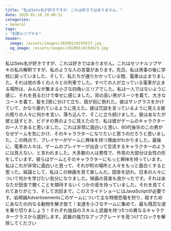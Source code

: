 ```yaml
---
title: "私はSets名が好きですが、これは好きではありません。"
date: 2020-01-10 19:40:11
categories:
- General
tags:
- "刹那ルツブヤキ"
header:
  image: /assets/images/20200110193623.jpg
  og_image: /assets/images/20200110193623.jpg
---
```


私はSets名が好きですが、これは好きではありません。これはセツナルツブヤキの私の解釈ですが、私のような人の言葉があります。先日、私は用事の後に学校に戻っていました、そして、私たちが通りかかっている間、電車は止まりました。それは他の多くの人々との列車でした。すべての人が立っている電車が止まる場所は、みんなが集まる小さな四角いエリアでした。私は一人ではないように感じ、それを見るだけで幸せに感じました。背の高い男がスーツを着て、大きなコートを着て、髪を2房に分けて立ち、肩が前に倒れた。彼はサングラスをかけていて、かなり疲れているように見えた。彼は冗談を言っているように見える彼の周りの人々に何かを言い、落ち込んで、そこに立ち続けました。彼はあなたが彼と話すとき、ビデオの男のように見えたので、私は彼がゲームのキャラクターの一人であると思いました。これは非常に面白いと思い、60代後半のこの男がなぜゲームを気にかけ、そのキャラクターになりたいと思うのだろうと思いました。この時点で、プレイヤーがゲームに興味を持つ理由がわかりました。最後に、電車の人々は、ゲームのプレイヤーが出会って交流するキャラクターのようには見えない、と言われました。大多数の人は男性で、外見の大部分は女性の形をしています。彼らはゲームとそのキャラクターにもっと興味を持っています。私はこれが非常に面白いと思って、それが町の場所と人々をもっと面白くすると思った。結論として、私はこの映画を見て楽しんだ。田舎を訪れ、日本の人々について何かを学びたい気分になりました。映画の音楽も良かったです。それはあなたが田舎で聴くことを期待するいくつかの音を持っていました。それを見てくれてありがとう、そして次回まで。このスライドショーにはJavaScriptが必要です。岩崎誠Advertisementsこのゲームについて主な特徴恐竜を狩り、殺すためにあなたの内なる動物を解き放て！友達を小さなチームに集めて、最も残忍な波を乗り切りましょう！それぞれ独自のスキルと武器を持つ5つの異なるキャラクタークラスから選択します。武器の強力なアップグレードを見つけてロックを解除してください
